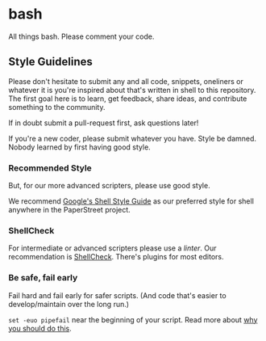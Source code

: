 # bash

All things bash. Please comment your code.

## Style Guidelines

Please don't hesitate to submit any and all code, snippets, oneliners or whatever it is
you're inspired about that's written in shell to this repository. The first goal here is
to learn, get feedback, share ideas, and contribute something to the community.

If in doubt submit a pull-request first, ask questions later!

If you're a new coder, please submit whatever you have. Style be damned. Nobody learned
by first having good style. 

### Recommended Style

But, for our more advanced scripters, please use good style. 

We recommend [Google's Shell Style Guide](https://google.github.io/styleguide/shellguide.html)
as our preferred style for shell anywhere in the PaperStreet project. 

### ShellCheck

For intermediate or advanced scripters please use a _linter_. Our recommendation is 
[ShellCheck](https://www.shellcheck.net/). There's plugins for most editors.

### Be safe, fail early

Fail hard and fail early for safer scripts. (And code that's easier to develop/maintain over the long run.)

`set -euo pipefail` near the beginning of your script. Read more about 
[why you should do this](http://redsymbol.net/articles/unofficial-bash-strict-mode/).
